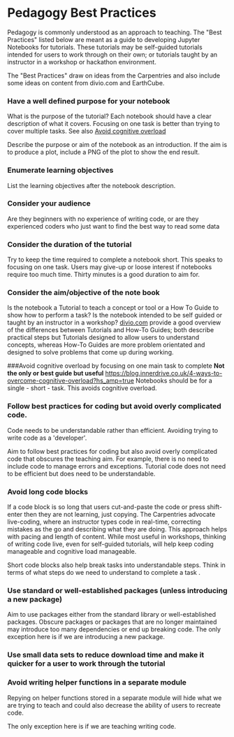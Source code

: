 # Pedagogy Best Practices
Pedagogy is commonly understood as an approach to teaching.  The "Best Practices" listed below are meant as a guide
to developing Jupyter Notebooks for tutorials.  These tutorials may be self-guided tutorials intended for users to work through
on their own; or tutorials taught by an instructor in a workshop or hackathon environment.

The "Best Practices" draw on ideas from the Carpentries and also include some ideas on
content from divio.com and EarthCube.

### Have a well defined purpose for your notebook
What is the purpose of the tutorial?  Each notebook should have a clear description of what it covers.  Focusing on one task
is better than trying to cover multiple tasks.  See also [Avoid cognitive overload](#avoid_cognitive_load)

Describe the purpose or aim of the notebook as an introduction.  If the aim is to produce a plot, include a PNG of the plot to show
the end result.

### Enumerate learning objectives
List the learning objectives after the notebook description.

### Consider your audience
Are they beginners with no experience of writing code, or are they experienced coders who just want to find the best way to read some data 

### Consider the duration of the tutorial
Try to keep the time required to complete a notebook short.  This speaks to focusing on one task.  Users may give-up or loose interest if notebooks require too much time.
Thirty minutes is a good duration to aim for.

### Consider the aim/objective of the note book
Is the notebook a Tutorial to teach a concept or tool or a How To Guide to show how to perform a task?  Is the notebook intended to be self guided or taught by an instructor in a workshop?
[divio.com](https://documentation.divio.com/structure/) provide a good overview of the differences between Tutorials and How-To Guides; both describe practical steps but Tutorials designed
to allow users to understand concepts, whereas How-To Guides are more problem orientated and designed to solve problems that come up during working.  


###<a name="avoid_cognitive_overload"></a>Avoid cognitive overload by focusing on one main task to complete
__Not the only or best guide but useful__ https://blog.innerdrive.co.uk/4-ways-to-overcome-cognitive-overload?hs_amp=true
Notebooks should be for a single - short - task.  This avoids cognitive overload.

### Follow best practices for coding but avoid overly complicated code.
Code needs to be understandable rather than efficient.  Avoiding trying to write code as a 'developer'.

Aim to follow best practices for coding but also avoid overly complicated code that obscures the teaching aim.  For example, there is no need to
include code to manage errors and exceptions.  Tutorial code does not need to be efficient but does need to be understandable.

### Avoid long code blocks
If a code block is so long that users cut-and-paste the code or press shift-enter then they are not learning, just copying.  The Carpentries advocate live-coding,
where an instructor types code in real-time, correcting mistakes as the go and describing what they are doing.  This approach helps with pacing and length of content.
While most useful in workshops, thinking of writing code live, even for self-guided tutorials, will help keep coding manageable and cognitive load manageable.

Short code blocks also help break tasks into understandable steps.  Think in terms of what steps do we need to understand to complete a task <include and example here>.

### Use standard or well-established packages (unless introducing a new package)
Aim to use packages either from the standard library or well-established packages.  Obscure packages or packages that are no longer
maintained may introduce too many dependencies or end up breaking code.  The only exception here is if we are introducing a new package.

### Use small data sets to reduce download time and make it quicker for a user to work through the tutorial

### Avoid writing helper functions in a separate module
Repying on helper functions stored in a separate module will hide what we are trying to teach and could also decrease the ability of users to recreate code.

The only exception here is if we are teaching writing code.

